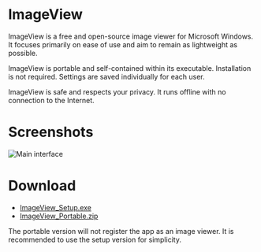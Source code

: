 # ImageView

ImageView is a free and open-source image viewer for Microsoft Windows. It focuses primarily on ease of use and aim to remain as lightweight as possible.

ImageView is portable and self-contained within its executable. Installation is not required. Settings are saved individually for each user.

ImageView is safe and respects your privacy. It runs offline with no connection to the Internet.

# Screenshots

![Main interface](https://getimageview.net/pad/screenshot.jpg)

# Download

* [ImageView_Setup.exe](https://getimageview.net/files/ImageView_Setup.exe)
* [ImageView_Portable.zip](https://getimageview.net/files/ImageView_Portable.zip)

The portable version will not register the app as an image viewer. It is recommended to use the setup version for simplicity.
